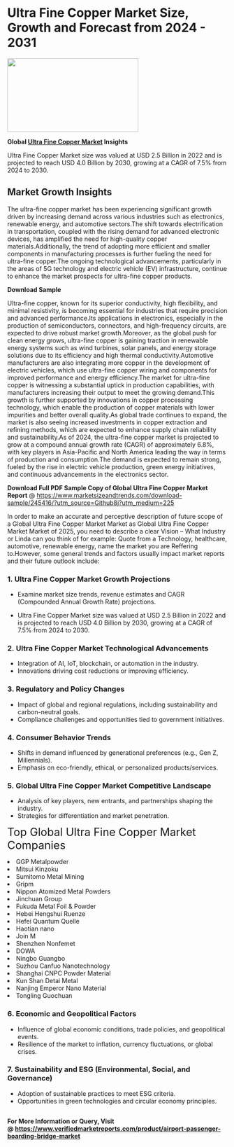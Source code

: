 <H1>Ultra Fine Copper Market Size, Growth and Forecast from 2024 - 2031</H1><img class="aligncenter size-medium wp-image-584254" src="https://thirdeyenews.in/wp-content/uploads/2024/09/Global-Market-Research-300x168.jpeg" alt="" width="300" height="168" /><p><strong>Global&nbsp;<a href="https://www.marketsizeandtrends.com/download-sample/245416/?utm_source=Github8j?utm_medium=225">Ultra Fine Copper Market</a> Insights</strong></p><p>Ultra Fine Copper Market size was valued at USD 2.5 Billion in 2022 and is projected to reach USD 4.0 Billion by 2030, growing at a CAGR of 7.5% from 2024 to 2030.</p><p><h2>Market Growth Insights</h2> <p>The ultra-fine copper market has been experiencing significant growth driven by increasing demand across various industries such as electronics, renewable energy, and automotive sectors.The shift towards electrification in transportation, coupled with the rising demand for advanced electronic devices, has amplified the need for high-quality copper materials.Additionally, the trend of adopting more efficient and smaller components in manufacturing processes is further fueling the need for ultra-fine copper.The ongoing technological advancements, particularly in the areas of 5G technology and electric vehicle (EV) infrastructure, continue to enhance the market prospects for ultra-fine copper products.</p> <p><strong>Download Sample</strong></p> <p>Ultra-fine copper, known for its superior conductivity, high flexibility, and minimal resistivity, is becoming essential for industries that require precision and advanced performance.Its applications in electronics, especially in the production of semiconductors, connectors, and high-frequency circuits, are expected to drive robust market growth.Moreover, as the global push for clean energy grows, ultra-fine copper is gaining traction in renewable energy systems such as wind turbines, solar panels, and energy storage solutions due to its efficiency and high thermal conductivity.Automotive manufacturers are also integrating more copper in the development of electric vehicles, which use ultra-fine copper wiring and components for improved performance and energy efficiency.The market for ultra-fine copper is witnessing a substantial uptick in production capabilities, with manufacturers increasing their output to meet the growing demand.This growth is further supported by innovations in copper processing technology, which enable the production of copper materials with lower impurities and better overall quality.As global trade continues to expand, the market is also seeing increased investments in copper extraction and refining methods, which are expected to enhance supply chain reliability and sustainability.As of 2024, the ultra-fine copper market is projected to grow at a compound annual growth rate (CAGR) of approximately 6.8%, with key players in Asia-Pacific and North America leading the way in terms of production and consumption.The demand is expected to remain strong, fueled by the rise in electric vehicle production, green energy initiatives, and continuous advancements in the electronics sector.<p><span class=""><strong>Download Full PDF Sample Copy of Global Ultra Fine Copper Market Report</strong> @ <a href="https://www.marketsizeandtrends.com/download-sample/245416/?utm_source=Github8j?utm_medium=225" target="_blank">https://www.marketsizeandtrends.com/download-sample/245416/?utm_source=Github8j?utm_medium=225</a></span></p><p>In order to make an accurate and perceptive description of future scope of a Global&nbsp;Ultra Fine Copper Market Market as Global&nbsp;Ultra Fine Copper Market Market of 2025, you need to describe a clear Vision &ndash; What Industry or Linda can you think of for example: Quote from a Technology, healthcare, automotive, renewable energy, name the market you are Reffering to.However, some general trends and factors usually impact market reports and their future outlook include:</p><h3>1.&nbsp;<strong>Ultra Fine Copper Market Growth Projections</strong></h3><ul><li>Examine market size trends, revenue estimates and CAGR (Compounded Annual Growth Rate) projections.</li><li><p>Ultra Fine Copper Market size was valued at USD 2.5 Billion in 2022 and is projected to reach USD 4.0 Billion by 2030, growing at a CAGR of 7.5% from 2024 to 2030.</p></li></ul><h3>2.&nbsp;<strong>Ultra Fine Copper Market Technological Advancements</strong></h3><ul><li>Integration of AI, IoT, blockchain, or automation in the industry.</li><li>Innovations driving cost reductions or improving efficiency.</li></ul><h3>3.&nbsp;<strong>Regulatory and Policy Changes</strong></h3><ul><li>Impact of global and regional regulations, including sustainability and carbon-neutral goals.</li><li>Compliance challenges and opportunities tied to government initiatives.</li></ul><h3>4.&nbsp;<strong>Consumer Behavior Trends</strong></h3><ul><li>Shifts in demand influenced by generational preferences (e.g., Gen Z, Millennials).</li><li>Emphasis on eco-friendly, ethical, or personalized products/services.</li></ul><h3>5.&nbsp;<strong>Global Ultra Fine Copper Market Competitive Landscape</strong></h3><ul><li>Analysis of key players, new entrants, and partnerships shaping the industry.</li><li>Strategies for differentiation and market penetration.</li></ul><p data-pm-slice="1 1 []"><span style="color: inherit; font-family: inherit; font-size: 25px;">Top Global Ultra Fine Copper Market Companies</span></p><div class="" data-test-id=""><p><li>GGP Metalpowder</li><li> Mitsui Kinzoku</li><li> Sumitomo Metal Mining</li><li> Gripm</li><li> Nippon Atomized Metal Powders</li><li> Jinchuan Group</li><li> Fukuda Metal Foil & Powder</li><li> Hebei Hengshui Ruenze</li><li> Hefei Quantum Quelle</li><li> Haotian nano</li><li> Join M</li><li> Shenzhen Nonfemet</li><li> DOWA</li><li> Ningbo Guangbo</li><li> Suzhou Canfuo Nanotechnology</li><li> Shanghai CNPC Powder Material</li><li> Kun Shan Detai Metal</li><li> Nanjing Emperor Nano Material</li><li> Tongling Guochuan</li></p></div><h3>6.&nbsp;<strong>Economic and Geopolitical Factors</strong></h3><ul><li>Influence of global economic conditions, trade policies, and geopolitical events.</li><li>Resilience of the market to inflation, currency fluctuations, or global crises.</li></ul><h3>7.&nbsp;<strong>Sustainability and ESG (Environmental, Social, and Governance)</strong></h3><ul><li>Adoption of sustainable practices to meet ESG criteria.</li><li>Opportunities in green technologies and circular economy principles.</li></ul><h2><strong style="font-size: 14px;">For More Information or Query, Visit @&nbsp;</strong><a style="background-color: #ffffff; font-size: 14px;" href="https://www.marketsizeandtrends.com/report/ultra-fine-copper-market/" target="_blank">https://www.verifiedmarketreports.com/product/airport-passenger-boarding-bridge-market</a></h2>
